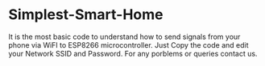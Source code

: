 # Simplest-Smart-Home
It is the most basic code to understand how to send signals from your phone via WiFI to ESP8266 microcontroller. Just Copy the code and edit your Network SSID and Password. For any porblems or queries contact us.
